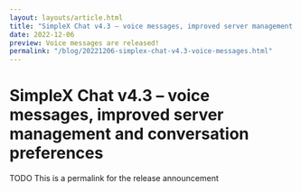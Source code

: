 ```yaml
---
layout: layouts/article.html
title: "SimpleX Chat v4.3 – voice messages, improved server management and conversation preferences"
date: 2022-12-06
preview: Voice messages are released!
permalink: "/blog/20221206-simplex-chat-v4.3-voice-messages.html"
---
```


# SimpleX Chat v4.3 – voice messages, improved server management and conversation preferences

TODO This is a permalink for the release announcement
